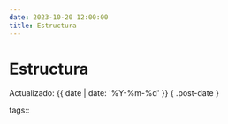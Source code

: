 ```yaml
---
date: 2023-10-20 12:00:00
title: Estructura
---
```


# Estructura

Actualizado: {{ date | date: '%Y-%m-%d' }} { .post-date }

tags::

